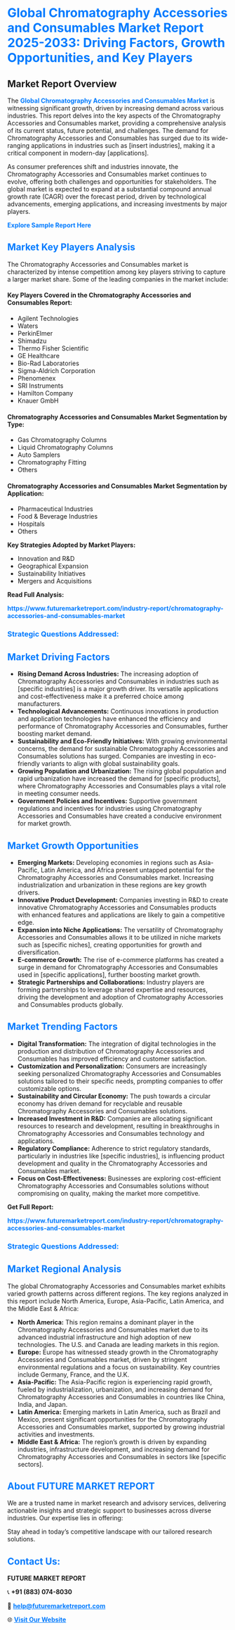 <h1 style="color: #007BFF;">Global Chromatography Accessories and Consumables Market Report 2025-2033: Driving Factors, Growth Opportunities, and Key Players</h1>

<section id="overview">
<h2>Market Report Overview</h2>
<p>The <a href="https://www.futuremarketreport.com/industry-report/chromatography-accessories-and-consumables-market" style="color: #007BFF; text-decoration: none;"><strong>Global Chromatography Accessories and Consumables Market</strong></a> is witnessing significant growth, driven by increasing demand across various industries. This report delves into the key aspects of the Chromatography Accessories and Consumables market, providing a comprehensive analysis of its current status, future potential, and challenges. The demand for Chromatography Accessories and Consumables has surged due to its wide-ranging applications in industries such as [insert industries], making it a critical component in modern-day [applications].</p>
<p>As consumer preferences shift and industries innovate, the Chromatography Accessories and Consumables market continues to evolve, offering both challenges and opportunities for stakeholders. The global market is expected to expand at a substantial compound annual growth rate (CAGR) over the forecast period, driven by technological advancements, emerging applications, and increasing investments by major players.</p>
</section>

<section id="overview">
<p><a href="https://www.futuremarketreport.com/request-sample/reportId=57499" style="color: #007BFF; text-decoration: none;"><strong>Explore Sample Report Here</strong></a></p>
</section>

<section id="key-players">
<h2 style="color: #007BFF;">Market Key Players Analysis</h2>
<p>The Chromatography Accessories and Consumables market is characterized by intense competition among key players striving to capture a larger market share. Some of the leading companies in the market include:</p>
<h4>Key Players Covered in the Chromatography Accessories and Consumables Report:</h4>
<ul><li>Agilent Technologies</li><li>Waters</li><li>PerkinElmer</li><li>Shimadzu</li><li>Thermo Fisher Scientific</li><li>GE Healthcare</li><li>Bio-Rad Laboratories</li><li>Sigma-Aldrich Corporation</li><li>Phenomenex</li><li>SRI Instruments</li><li>Hamilton Company</li><li>Knauer GmbH</li></ul>
<h4>Chromatography Accessories and Consumables Market Segmentation by Type:</h4>
<ul><li>Gas Chromatography Columns</li><li>Liquid Chromatography Columns</li><li>Auto Samplers</li><li>Chromatography Fitting</li><li>Others</li></ul>

<h4>Chromatography Accessories and Consumables Market Segmentation by Application:</h4>
<ul><li>Pharmaceutical Industries</li><li>Food &amp; Beverage Industries</li><li>Hospitals</li><li>Others</li></ul>
<p><strong>Key Strategies Adopted by Market Players:</strong></p>
<ul>
<li>Innovation and R&D</li>
<li>Geographical Expansion</li>
<li>Sustainability Initiatives</li>
<li>Mergers and Acquisitions</li>
</ul>
</section>

<section>
<p><strong>Read Full Analysis: </strong></p><a href="https://www.futuremarketreport.com/industry-report/chromatography-accessories-and-consumables-market" style="color: #007BFF; text-decoration: none;"><strong>https://www.futuremarketreport.com/industry-report/chromatography-accessories-and-consumables-market</strong></a>
<h3 style="color: #007BFF;">Strategic Questions Addressed:</h3>
</section>

<section id="driving-factors">
<h2 style="color: #007BFF;">Market Driving Factors</h2>
<ul>
<li><strong>Rising Demand Across Industries:</strong> The increasing adoption of Chromatography Accessories and Consumables in industries such as [specific industries] is a major growth driver. Its versatile applications and cost-effectiveness make it a preferred choice among manufacturers.</li>
<li><strong>Technological Advancements:</strong> Continuous innovations in production and application technologies have enhanced the efficiency and performance of Chromatography Accessories and Consumables, further boosting market demand.</li>
<li><strong>Sustainability and Eco-Friendly Initiatives:</strong> With growing environmental concerns, the demand for sustainable Chromatography Accessories and Consumables solutions has surged. Companies are investing in eco-friendly variants to align with global sustainability goals.</li>
<li><strong>Growing Population and Urbanization:</strong> The rising global population and rapid urbanization have increased the demand for [specific products], where Chromatography Accessories and Consumables plays a vital role in meeting consumer needs.</li>
<li><strong>Government Policies and Incentives:</strong> Supportive government regulations and incentives for industries using Chromatography Accessories and Consumables have created a conducive environment for market growth.</li>
</ul>
</section>

<section id="growth-opportunities">
<h2 style="color: #007BFF;">Market Growth Opportunities</h2>
<ul>
<li><strong>Emerging Markets:</strong> Developing economies in regions such as Asia-Pacific, Latin America, and Africa present untapped potential for the Chromatography Accessories and Consumables market. Increasing industrialization and urbanization in these regions are key growth drivers.</li>
<li><strong>Innovative Product Development:</strong> Companies investing in R&D to create innovative Chromatography Accessories and Consumables products with enhanced features and applications are likely to gain a competitive edge.</li>
<li><strong>Expansion into Niche Applications:</strong> The versatility of Chromatography Accessories and Consumables allows it to be utilized in niche markets such as [specific niches], creating opportunities for growth and diversification.</li>
<li><strong>E-commerce Growth:</strong> The rise of e-commerce platforms has created a surge in demand for Chromatography Accessories and Consumables used in [specific applications], further boosting market growth.</li>
<li><strong>Strategic Partnerships and Collaborations:</strong> Industry players are forming partnerships to leverage shared expertise and resources, driving the development and adoption of Chromatography Accessories and Consumables products globally.</li>
</ul>
</section>

<section id="trending-factors">
<h2 style="color: #007BFF;">Market Trending Factors</h2>
<ul>
<li><strong>Digital Transformation:</strong> The integration of digital technologies in the production and distribution of Chromatography Accessories and Consumables has improved efficiency and customer satisfaction.</li>
<li><strong>Customization and Personalization:</strong> Consumers are increasingly seeking personalized Chromatography Accessories and Consumables solutions tailored to their specific needs, prompting companies to offer customizable options.</li>
<li><strong>Sustainability and Circular Economy:</strong> The push towards a circular economy has driven demand for recyclable and reusable Chromatography Accessories and Consumables solutions.</li>
<li><strong>Increased Investment in R&D:</strong> Companies are allocating significant resources to research and development, resulting in breakthroughs in Chromatography Accessories and Consumables technology and applications.</li>
<li><strong>Regulatory Compliance:</strong> Adherence to strict regulatory standards, particularly in industries like [specific industries], is influencing product development and quality in the Chromatography Accessories and Consumables market.</li>
<li><strong>Focus on Cost-Effectiveness:</strong> Businesses are exploring cost-efficient Chromatography Accessories and Consumables solutions without compromising on quality, making the market more competitive.</li>
</ul>
</section>

<section>
<p><strong>Get Full Report: </strong></p><a href="https://www.futuremarketreport.com/industry-report/chromatography-accessories-and-consumables-market" style="color: #007BFF; text-decoration: none;"><strong>https://www.futuremarketreport.com/industry-report/chromatography-accessories-and-consumables-market</strong></a>
<h3 style="color: #007BFF;">Strategic Questions Addressed:</h3>
</section>


<section id="regional-analysis">
<h2 style="color: #007BFF;">Market Regional Analysis</h2>
<p>The global Chromatography Accessories and Consumables market exhibits varied growth patterns across different regions. The key regions analyzed in this report include North America, Europe, Asia-Pacific, Latin America, and the Middle East & Africa:</p>
<ul>
<li><strong>North America:</strong> This region remains a dominant player in the Chromatography Accessories and Consumables market due to its advanced industrial infrastructure and high adoption of new technologies. The U.S. and Canada are leading markets in this region.</li>
<li><strong>Europe:</strong> Europe has witnessed steady growth in the Chromatography Accessories and Consumables market, driven by stringent environmental regulations and a focus on sustainability. Key countries include Germany, France, and the U.K.</li>
<li><strong>Asia-Pacific:</strong> The Asia-Pacific region is experiencing rapid growth, fueled by industrialization, urbanization, and increasing demand for Chromatography Accessories and Consumables in countries like China, India, and Japan.</li>
<li><strong>Latin America:</strong> Emerging markets in Latin America, such as Brazil and Mexico, present significant opportunities for the Chromatography Accessories and Consumables market, supported by growing industrial activities and investments.</li>
<li><strong>Middle East & Africa:</strong> The region’s growth is driven by expanding industries, infrastructure development, and increasing demand for Chromatography Accessories and Consumables in sectors like [specific sectors].</li>
</ul>
</section>

<footer>
<h2 style="color: #007BFF;">About FUTURE MARKET REPORT</h2>
<p>We are a trusted name in market research and advisory services, delivering actionable insights and strategic support to businesses across diverse industries. Our expertise lies in offering:</p>

<p>Stay ahead in today’s competitive landscape with our tailored research solutions.</p>

<h2 style="color: #007BFF;">Contact Us:</h2>
<p><strong>FUTURE MARKET REPORT</strong></p>
<p>📞 <strong>+91 (883) 074-8030</strong></p>
<p>📧 <strong><a href="mailto:help@futuremarketreport.com" style="color: #007BFF;">help@futuremarketreport.com</a></strong></p>
<p>🌐 <strong><a href="https://www.futuremarketreport.com/" style="color: #007BFF;">Visit Our Website</a></strong></p>
</footer>